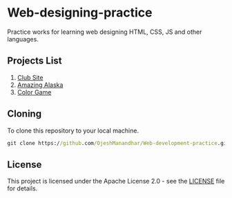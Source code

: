 # Web-designing-practice
Practice works for learning web designing HTML, CSS, JS and other languages.

## Projects List
1. [Club Site](Club%20Site)
2. [Amazing Alaska](Amazing%20Alaska)
3. [Color Game](Color%20Game)

## Cloning
To clone this repository to your local machine.
```cmd
git clone https://github.com/OjeshManandhar/Web-development-practice.git
```

## License
This project is licensed under the Apache License 2.0 - see the [LICENSE](LICENSE) file for details.

